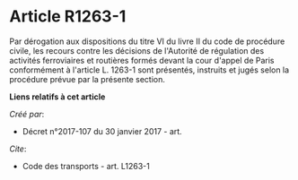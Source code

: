 # Article R1263-1

Par dérogation aux dispositions du titre VI du livre II du code de procédure civile, les recours contre les décisions de
l'Autorité de régulation des activités ferroviaires et routières formés devant la cour d'appel de Paris conformément à
l'article L. 1263-1 sont présentés, instruits et jugés selon la procédure prévue par la présente section.

**Liens relatifs à cet article**

_Créé par_:

  - Décret n°2017-107 du 30 janvier 2017 - art.

_Cite_:

  - Code des transports - art. L1263-1
